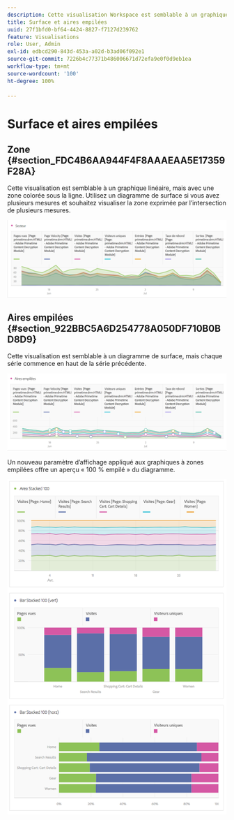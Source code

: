 ```yaml
---
description: Cette visualisation Workspace est semblable à un graphique linéaire, mais avec une zone colorée sous la ligne.
title: Surface et aires empilées
uuid: 27f1bfd0-bf64-4424-8827-f7127d239762
feature: Visualisations
role: User, Admin
exl-id: edbcd290-843d-453a-a02d-b3ad06f092e1
source-git-commit: 7226b4c77371b486006671d72efa9e0f0d9eb1ea
workflow-type: tm+mt
source-wordcount: '100'
ht-degree: 100%

---
```


# Surface et aires empilées

## Zone {#section_FDC4B6AA944F4F8AAAEAA5E17359F28A}

Cette visualisation est semblable à un graphique linéaire, mais avec une zone colorée sous la ligne. Utilisez un diagramme de surface si vous avez plusieurs mesures et souhaitez visualiser la zone exprimée par l’intersection de plusieurs mesures.

![](assets/area.png)

## Aires empilées {#section_922BBC5A6D254778A050DF710B0BD8D9}

Cette visualisation est semblable à un diagramme de surface, mais chaque série commence en haut de la série précédente.

![](assets/area-stacked.png)

Un nouveau paramètre d’affichage appliqué aux graphiques à zones empilées offre un aperçu « 100 % empilé » du diagramme.

![](assets/areastacked100.png)
